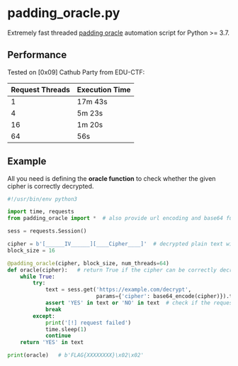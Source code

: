 # padding_oracle.py

Extremely fast threaded [padding oracle](http://server.maojui.me/Crypto/Padding_oracle_attack/) automation script for Python >= 3.7.

## Performance

Tested on [0x09] Cathub Party from EDU-CTF:

| Request Threads | Execution Time |
|-----------------|----------------|
| 1               | 17m 43s        |
| 4               | 5m 23s         |
| 16              | 1m 20s         |
| 64              | 56s            |

## Example

All you need is defining the **oracle function** to check whether the given cipher is correctly decrypted.

```python
#!/usr/bin/env python3

import time, requests
from padding_oracle import *  # also provide url encoding and base64 functions

sess = requests.Session()

cipher = b'[______IV______][____Cipher____]'  # decrypted plain text will be 16 bytes
block_size = 16

@padding_oracle(cipher, block_size, num_threads=64)
def oracle(cipher):   # return True if the cipher can be correctly decrypted
    while True:
        try:
            text = sess.get('https://example.com/decrypt',
                            params={'cipher': base64_encode(cipher)}).text
            assert 'YES' in text or 'NO' in text  # check if the request failed
            break
        except:
            print('[!] request failed')
            time.sleep(1)
            continue
    return 'YES' in text

print(oracle)   # b'FLAG{XXXXXXXX}\x02\x02'
```
